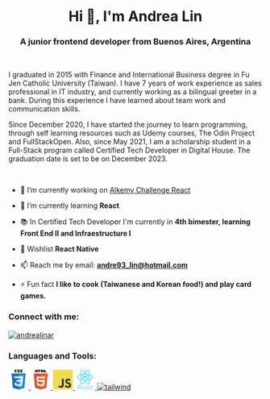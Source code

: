 <h1 align="center">Hi 👋, I'm Andrea Lin</h1>
<h3 align="center">A junior frontend developer from Buenos Aires, Argentina</h3>

<br>
<p>I graduated in 2015 with Finance and International Business degree in Fu Jen Catholic University (Taiwan). I have 7 years of work experience as sales professional in IT industry, and currently working as a bilingual greeter in a bank. During this experience I have learned about team work and communication skills.
  
Since December 2020, I have started the journey to learn programming, through self learning resources such as Udemy courses, The Odin Project and FullStackOpen. Also, since May 2021, I am a scholarship student in a Full-Stack program called Certified Tech Developer in Digital House. The graduation date is set to be on December 2023.</p>
<br>

- 🔭 I’m currently working on [Alkemy Challenge React](https://github.com/Moonriz-ar/alkemy-challenge-react)

- 🌱 I’m currently learning **React**

- 📚 In Certified Tech Developer I'm currently in **4th bimester, learning Front End II and Infraestructure I**

- 🌟 Wishlist **React Native**

- 📫 Reach me by email: **andre93_lin@hotmail.com**

- ⚡ Fun fact **I like to cook (Taiwanese and Korean food!) and play card games.**

<h3 align="left">Connect with me:</h3>
<p align="left">
<a href="https://linkedin.com/in/andrealinar" target="blank"><img align="center" src="https://raw.githubusercontent.com/rahuldkjain/github-profile-readme-generator/master/src/images/icons/Social/linked-in-alt.svg" alt="andrealinar" height="30" width="40" /></a>
</p>

<h3 align="left">Languages and Tools:</h3>
<p align="left"> <a href="https://www.w3schools.com/css/" target="_blank" rel="noreferrer"> <img src="https://raw.githubusercontent.com/devicons/devicon/master/icons/css3/css3-original-wordmark.svg" alt="css3" width="40" height="40"/> </a> <a href="https://www.w3.org/html/" target="_blank" rel="noreferrer"> <img src="https://raw.githubusercontent.com/devicons/devicon/master/icons/html5/html5-original-wordmark.svg" alt="html5" width="40" height="40"/> </a> <a href="https://developer.mozilla.org/en-US/docs/Web/JavaScript" target="_blank" rel="noreferrer"> <img src="https://raw.githubusercontent.com/devicons/devicon/master/icons/javascript/javascript-original.svg" alt="javascript" width="40" height="40"/> </a> <a href="https://reactjs.org/" target="_blank" rel="noreferrer"> <img src="https://raw.githubusercontent.com/devicons/devicon/master/icons/react/react-original-wordmark.svg" alt="react" width="40" height="40"/> </a> <a href="https://sass-lang.com" target="_blank" rel="noreferrer"> <img src="https://www.vectorlogo.zone/logos/tailwindcss/tailwindcss-icon.svg" alt="tailwind" width="40" height="40"/> </a> </p>
